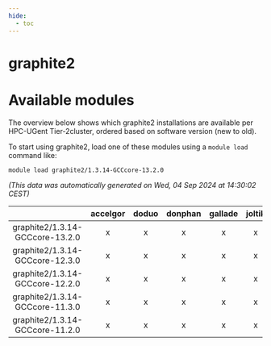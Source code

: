 ```yaml
---
hide:
  - toc
---
```


graphite2
=========

# Available modules


The overview below shows which graphite2 installations are available per HPC-UGent Tier-2cluster, ordered based on software version (new to old).

To start using graphite2, load one of these modules using a `module load` command like:

```shell
module load graphite2/1.3.14-GCCcore-13.2.0
```

*(This data was automatically generated on Wed, 04 Sep 2024 at 14:30:02 CEST)*  

| |accelgor|doduo|donphan|gallade|joltik|shinx|skitty|
| :---: | :---: | :---: | :---: | :---: | :---: | :---: | :---: |
|graphite2/1.3.14-GCCcore-13.2.0|x|x|x|x|x|x|x|
|graphite2/1.3.14-GCCcore-12.3.0|x|x|x|x|x|x|x|
|graphite2/1.3.14-GCCcore-12.2.0|x|x|x|x|x|-|x|
|graphite2/1.3.14-GCCcore-11.3.0|x|x|x|x|x|-|x|
|graphite2/1.3.14-GCCcore-11.2.0|x|x|x|x|x|-|x|
